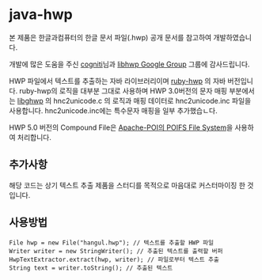 java-hwp
========

  본 제품은 한글과컴퓨터의 한글 문서 파일(.hwp) 공개 문서를 참고하여 개발하였습니다.
 
  개발에 많은 도움을 주신 [cogniti](https://github.com/cogniti)님과 [libhwp Google Group](https://groups.google.com/forum/#!forum/libhwp) 그룹에 감사드립니다.

HWP 파일에서 텍스트를 추출하는 자바 라이브러리이며
[ruby-hwp](https://github.com/cogniti/ruby-hwp) 의 자바 버전입니다. 
ruby-hwp의 로직을 대부분 그대로 사용하며 
HWP 3.0버전의 문자 매핑 부분에서는 [libghwp](https://github.com/cogniti/libghwp) 의 
hnc2unicode.c 의 로직과 매핑 데이터로 hnc2unicode.inc 파일을 사용합니다.
hnc2unicode.inc에는 특수문자 매핑을 일부 추가했습ㄴ다.

HWP 5.0 버전의 Compound File은 [Apache-POI의 POIFS File System](http://poi.apache.org/poifs/fileformat.html)을 사용하여 처리합니다.

## 추가사항
 해당 코드는 상기 텍스트 추출 제품을 스터디를 목적으로 마음대로 커스터마이징 한 것입니다.


## 사용방법

    File hwp = new File("hangul.hwp"); // 텍스트를 추출할 HWP 파일
    Writer writer = new StringWriter(); // 추출된 텍스트를 출력할 버퍼
    HwpTextExtractor.extract(hwp, writer); // 파일로부터 텍스트 추출
    String text = writer.toString(); // 추출된 텍스트
